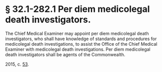 # § 32.1-282.1 Per diem medicolegal death investigators.

<p>The Chief Medical Examiner may appoint per diem medicolegal death investigators, who shall have knowledge of standards and procedures for medicolegal death investigations, to assist the Office of the Chief Medical Examiner with medicolegal death investigations. Per diem medicolegal death investigators shall be agents of the Commonwealth.</p><p>2015, c. <a href='http://lis.virginia.gov/cgi-bin/legp604.exe?151+ful+CHAP0053'>53</a>.</p>